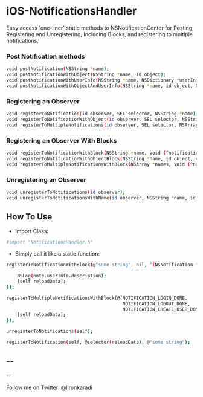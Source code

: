 # iOS-NotificationsHandler
Easy access 'one-liner' static methods to NSNotificationCenter for Posting, Registering and Unregistering, Including Blocks, and registering to multiple notifications.

### Post Notification methods

```sh
void postNotification(NSString *name);
void postNotificationWithObject(NSString *name, id object);
void postNotificationWithUserInfo(NSString *name, NSDictionary *userInfo);
void postNotificationWithObjectAndUserInfo(NSString *name, id object, NSDictionary *userInfo);
```

###  Registering an Observer
```sh
void registerToNotification(id observer, SEL selector, NSString *name);
void registerToNotificationWithObject(id observer, SEL selector, NSString *name, id object);
void registerToMultipleNotifications(id observer, SEL selector, NSArray *names);
```

###  Registering an Observer With Blocks
```sh
void registerToNotificationWithBlock(NSString *name, void (^notificationBlock)(NSNotification *note));
void registerToNotificationWithObjectBlock(NSString *name, id object, void (^notificationBlock)(NSNotification *note));
void registerToMultipleNotificationsWithBlock(NSArray *names, void (^notificationBlock)(NSNotification *note));
```

###  Unregistering an Observer
```sh
void unregisterToNotifications(id observer);
void unregisterToNotificationsWithName(id observer, NSString *name, id object);
```

## How To Use

- Import Class:
```sh
#import "NotificationsHandler.h"
```

- Simply call it like a static function:

```sh
registerToNotificationWithBlock(@"some string", nil, ^(NSNotification *note) {

    NSLog(note.userInfo.description);
    [self reloadData];
});
```

```sh
registerToMultipleNotificationsWithBlock(@[NOTIFICATION_LOGIN_DONE,
                                           NOTIFICATION_LOGOUT_DONE,
                                           NOTIFICATION_CREATE_USER_DONE], ^(NSNotification *note) {
    [self reloadData];
});
```

```sh
unregisterToNotifications(self);
```

```sh
registerToNotification(self, @selector(reloadData), @"some string");
```

--
--
--

Follow me on Twitter: @lironkaradi
